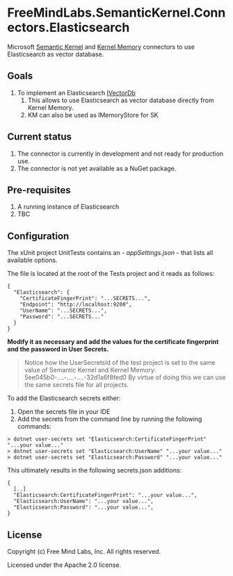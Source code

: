 # FreeMindLabs.SemanticKernel.Connectors.Elasticsearch
Microsoft [Semantic Kernel](https://github.com/microsoft/semantic-kernel) and [Kernel Memory](https://github.com/microsoft/kernel-memory/tree/ea157ef2b837e2cd40165dc9f6a578a2e98bd3e3) connectors to use Elasticsearch as vector database.

## Goals
1. To implement an Elasticsearch [IVectorDb](https://github.com/microsoft/kernel-memory/blob/ea157ef2b837e2cd40165dc9f6a578a2e98bd3e3/service/Core/MemoryStorage/IVectorDb.cs#L9) 	
	1. This allows to use Elasticsearch as vector database directly from Kernel Memory.
	1. KM can also be used as IMemoryStore for SK

## Current status
1. The connector is currently in development and not ready for production use.
1. The connector is not yet available as a NuGet package.

## Pre-requisites
1. A running instance of Elasticsearch
1. TBC

## Configuration
The xUnit project UnitTests contains an - *appSettings.json* - that lists all available options.

The file is located at the root of the Tests project and it reads as follows:

```
{
  "Elasticsearch": {
    "CertificateFingerPrint": "...SECRETS...",
    "Endpoint": "http://localhost:9200",
    "UserName": "...SECRETS...",
    "Password": "...SECRETS..."
  }
}
```

**Modify it as necessary and add the values for the certificate fingerprint and the password in User Secrets.**

> Notice how the UserSecretsId of the test project is set to the same value of Semantic Kernel and Kernel Memory: 5ee045b0-....-....-....-32d1a6f8fed0
> By virtue of doing this we can use the same secrets file for all projects.


To add the Elasticsearch secrets either:
1. Open the secrets file in your IDE 
1. Add the secrets from the command line by running the following commands:
```
> dotnet user-secrets set "Elasticsearch:CertificateFingerPrint" "...your value..."
> dotnet user-secrets set "Elasticsearch:UserName" "...your value..."
> dotnet user-secrets set "Elasticsearch:Password" "...your value..."
```


This ultimately results in the following secrets.json additions:
```
{  
  [..]
  "Elasticsearch:CertificateFingerPrint": "...your value...",
  "Elasticsearch:UserName": "...your value...",
  "Elasticsearch:Password": "...your value...",  
}
```





## License
Copyright (c) Free Mind Labs, Inc. All rights reserved.

Licensed under the Apache 2.0 license.